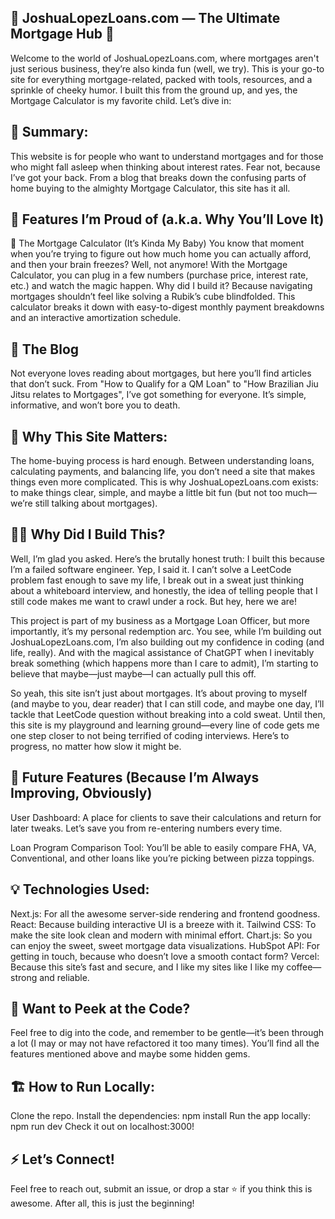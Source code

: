 ## 🏡 JoshuaLopezLoans.com — The Ultimate Mortgage Hub 🏡
Welcome to the world of JoshuaLopezLoans.com, where mortgages aren't just serious business, they’re also kinda fun (well, we try). This is your go-to site for everything mortgage-related, packed with tools, resources, and a sprinkle of cheeky humor. I built this from the ground up, and yes, the Mortgage Calculator is my favorite child. Let’s dive in:


## 🚀 Summary:
This website is for people who want to understand mortgages and for those who might fall asleep when thinking about interest rates. Fear not, because I’ve got your back. From a blog that breaks down the confusing parts of home buying to the almighty Mortgage Calculator, this site has it all.

## 🎉 Features I’m Proud of (a.k.a. Why You’ll Love It)
🔢 The Mortgage Calculator (It’s Kinda My Baby)
You know that moment when you’re trying to figure out how much home you can actually afford, and then your brain freezes? Well, not anymore!
With the Mortgage Calculator, you can plug in a few numbers (purchase price, interest rate, etc.) and watch the magic happen.
Why did I build it? Because navigating mortgages shouldn’t feel like solving a Rubik’s cube blindfolded. This calculator breaks it down with easy-to-digest monthly payment breakdowns and an interactive amortization schedule.

## 📝 The Blog
Not everyone loves reading about mortgages, but here you’ll find articles that don’t suck. From "How to Qualify for a QM Loan" to "How Brazilian Jiu Jitsu relates to Mortgages", I’ve got something for everyone.
It’s simple, informative, and won’t bore you to death.

## 🌟 Why This Site Matters:
The home-buying process is hard enough. Between understanding loans, calculating payments, and balancing life, you don’t need a site that makes things even more complicated. This is why JoshuaLopezLoans.com exists: to make things clear, simple, and maybe a little bit fun (but not too much—we’re still talking about mortgages).

## 🤷‍♂️ Why Did I Build This?
Well, I’m glad you asked. Here’s the brutally honest truth: I built this because I’m a failed software engineer. Yep, I said it. I can’t solve a LeetCode problem fast enough to save my life, I break out in a sweat just thinking about a whiteboard interview, and honestly, the idea of telling people that I still code makes me want to crawl under a rock. But hey, here we are!

This project is part of my business as a Mortgage Loan Officer, but more importantly, it’s my personal redemption arc. You see, while I’m building out JoshuaLopezLoans.com, I’m also building out my confidence in coding (and life, really). And with the magical assistance of ChatGPT when I inevitably break something (which happens more than I care to admit), I’m starting to believe that maybe—just maybe—I can actually pull this off.

So yeah, this site isn’t just about mortgages. It’s about proving to myself (and maybe to you, dear reader) that I can still code, and maybe one day, I’ll tackle that LeetCode question without breaking into a cold sweat. Until then, this site is my playground and learning ground—every line of code gets me one step closer to not being terrified of coding interviews. Here’s to progress, no matter how slow it might be.

## 🔮 Future Features (Because I’m Always Improving, Obviously)

User Dashboard: A place for clients to save their calculations and return for later tweaks. Let’s save you from re-entering numbers every time.

Loan Program Comparison Tool: You’ll be able to easily compare FHA, VA, Conventional, and other loans like you’re picking between pizza toppings.

## 💡 Technologies Used:
Next.js: For all the awesome server-side rendering and frontend goodness.
React: Because building interactive UI is a breeze with it.
Tailwind CSS: To make the site look clean and modern with minimal effort.
Chart.js: So you can enjoy the sweet, sweet mortgage data visualizations.
HubSpot API: For getting in touch, because who doesn’t love a smooth contact form?
Vercel: Because this site’s fast and secure, and I like my sites like I like my coffee—strong and reliable.

## 👀 Want to Peek at the Code?
Feel free to dig into the code, and remember to be gentle—it’s been through a lot (I may or may not have refactored it too many times). You’ll find all the features mentioned above and maybe some hidden gems.

## 🏗️ How to Run Locally:
Clone the repo.
Install the dependencies: npm install
Run the app locally: npm run dev
Check it out on localhost:3000!

## ⚡ Let’s Connect!
Feel free to reach out, submit an issue, or drop a star ⭐️ if you think this is awesome. After all, this is just the beginning!